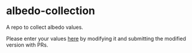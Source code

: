# albedo-collection
A repo to collect albedo values.

Please enter your values [here](./albedo.csv) by modifying it and submitting the modified version with PRs.
